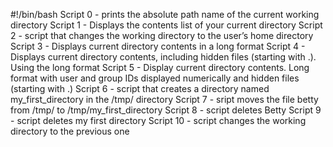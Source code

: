#!/bin/bash
Script 0 - prints the absolute path name of the current working directory
Script 1 - Displays the contents list of your current directory
Script 2 - script that changes the working directory to the user’s home directory
Script 3 - Displays current directory contents in a long format
Script 4 - Displays current directory contents, including hidden files (starting with .). Using the long format
Script 5 - Display current directory contents. Long format with user and group IDs displayed numerically and hidden files (starting with .)
Script 6 - script that creates a directory named my_first_directory in the /tmp/ directory
Script 7 - sript moves the file betty from /tmp/ to /tmp/my_first_directory
Script 8 - script deletes Betty
Script 9 - script deletes my first directory
Script 10 - script changes the working directory to the previous one 
